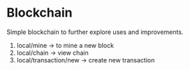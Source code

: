 # Blockchain

Simple blockchain to further explore uses and improvements.

1. local/mine -> to mine a new block 
2. local/chain -> view chain 
3. local/transaction/new -> create new transaction 
